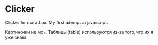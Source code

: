 # Clicker
Clicker for marathon. My first attempt at javascript.

Картиночки не мои.
Таблицы (table) используются из-за того, что их я уже знала.
